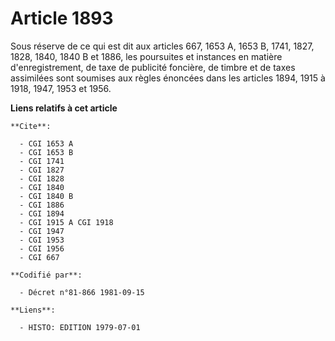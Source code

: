 # Article 1893

Sous réserve de ce qui est dit aux articles 667, 1653 A, 1653 B, 1741, 1827, 1828, 1840, 1840 B et 1886, les poursuites et
instances en matière d'enregistrement, de taxe de publicité foncière, de timbre et de taxes assimilées sont soumises aux
règles énoncées dans les articles 1894, 1915 à 1918, 1947, 1953 et 1956.

**Liens relatifs à cet article**

	**Cite**:

	  - CGI 1653 A
	  - CGI 1653 B
	  - CGI 1741
	  - CGI 1827
	  - CGI 1828
	  - CGI 1840
	  - CGI 1840 B
	  - CGI 1886
	  - CGI 1894
	  - CGI 1915 A CGI 1918
	  - CGI 1947
	  - CGI 1953
	  - CGI 1956
	  - CGI 667

	**Codifié par**:

	  - Décret n°81-866 1981-09-15

	**Liens**:

	  - HISTO: EDITION 1979-07-01
